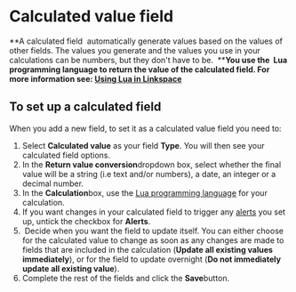 

# Calculated value field

**A calculated field &nbsp;automatically generate values based on the values of other fields. The values you generate and the values you use in your calculations can be numbers, but they don't have to be. &nbsp;****You use the &nbsp;Lua programming language to return the value of the calculated field. For more information see:&nbsp;[Using Lua in Linkspace](/130-lua.md)&nbsp;**

## To set up a calculated field

When you add a new field, to set it as a calculated value field you need to:

1. Select&nbsp;**Calculated value** as your field **Type**. You will then see your calculated field options.
2. In the **Return value conversion**dropdown box, select whether the final value will be a string (i.e text and/or numbers), a date, an integer or a decimal number.
3. In the **Calculation**box, use the [Lua programming language](../130-lua.md) for your calculation.&nbsp;
4. If you want changes in your calculated field to trigger any [alerts](../../../070-views/090-alerts/010-set-up-alert.md) you set up, untick the checkbox for **Alerts**.
5. &nbsp;Decide when you want the field to update itself. You can either choose for the calculated value to change as soon as any changes are made to fields that are included in the calculation (**Update all existing values immediately**), or for the field to update overnight (**Do not immediately update all existing value**).&nbsp;
6. Complete the rest of the fields and click the **Save**button.&nbsp;